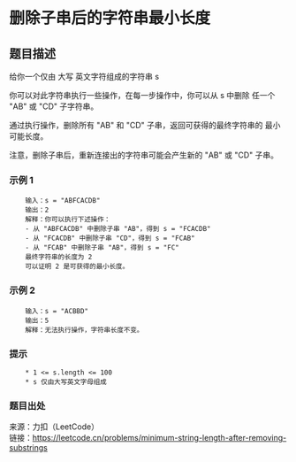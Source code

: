 # 删除子串后的字符串最小长度

## 题目描述

给你一个仅由 大写 英文字符组成的字符串 s

你可以对此字符串执行一些操作，在每一步操作中，你可以从 s 中删除 任一个 "AB" 或 "CD" 子字符串。

通过执行操作，删除所有 "AB" 和 "CD" 子串，返回可获得的最终字符串的 最小 可能长度。

注意，删除子串后，重新连接出的字符串可能会产生新的 "AB" 或 "CD" 子串。

### 示例 1

```text
    输入：s = "ABFCACDB"
    输出：2
    解释：你可以执行下述操作：
    - 从 "ABFCACDB" 中删除子串 "AB"，得到 s = "FCACDB"
    - 从 "FCACDB" 中删除子串 "CD"，得到 s = "FCAB"
    - 从 "FCAB" 中删除子串 "AB"，得到 s = "FC"
    最终字符串的长度为 2
    可以证明 2 是可获得的最小长度。
```

### 示例 2

```text
    输入：s = "ACBBD"
    输出：5
    解释：无法执行操作，字符串长度不变。
```

### 提示

```text
    * 1 <= s.length <= 100
    * s 仅由大写英文字母组成
```

### 题目出处

来源：力扣（LeetCode）  
链接：<https://leetcode.cn/problems/minimum-string-length-after-removing-substrings>
